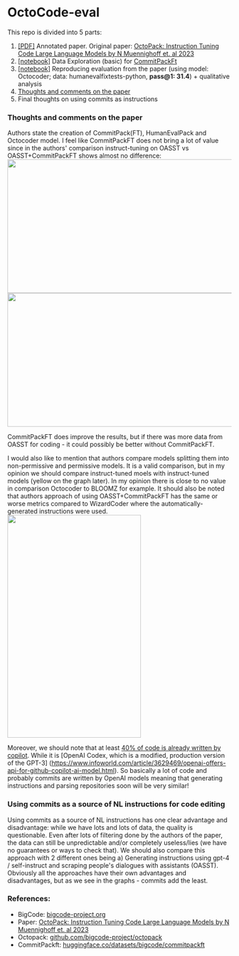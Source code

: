 # OctoCode-eval
This repo is divided into 5 parts:
1. [[PDF]](https://github.com/Kirili4ik/OctoCode-eval) Annotated paper. Original paper: [OctoPack: Instruction Tuning Code Large Language Models by N Muennighoff et. al 2023](https://arxiv.org/abs/2308.07124)
1. [[notebook]](https://github.com/Kirili4ik/OctoCode-eval/blob/main/data_exploration/dataset_exploration_CommitPackFt.ipynb) Data Exploration (basic) for [CommitPackFt](https://huggingface.co/datasets/bigcode/commitpackft)
1. [[notebook]](https://github.com/Kirili4ik/OctoCode-eval/blob/main/eval_reproduction/OctoCoder_eval_reproduce.ipynb) Reproducing evaluation from the paper (using model: Octocoder; data: humanevalfixtests-python, **pass@1: 31.4**) + qualitative analysis
1. [Thoughts and comments on the paper](#Thoughts-and-comments-on-the-paper)
1. Final thoughts on using commits as instructions

### Thoughts and comments on the paper
Authors state the creation of CommitPack(FT), HumanEvalPack and Octocoder model. I feel like CommitPackFT does not bring a lot of value since in the authors' comparison instruct-tuning on OASST vs OASST+CommitPackFT shows almost no difference:
<img src="https://github.com/Kirili4ik/OctoCode-eval/assets/30757466/fcf1976b-dc3a-49f9-8873-c3998126bb7a" width="850" height="300">
<img src="https://github.com/Kirili4ik/OctoCode-eval/assets/30757466/8226e3e5-7254-4f05-a09b-0ad8805f20f8" width="600" height="300">

CommitPackFT does improve the results, but if there was more data from OASST for coding - it could possibly be better without CommitPackFT.

I would also like to mention that authors compare models splitting them into non-permissive and permissive models. It is a valid comparison, but in my opinion we should compare instruct-tuned moels with instruct-tuned models (yellow on the graph later). In my opinion there is close to no value in comparison Octocoder to BLOOMZ for example. It should also be noted that authors approach of using OASST+CommitPackFT has the same or worse metrics compared to WizardCoder where the automatically-generated instructions were used.
<img src="https://github.com/Kirili4ik/OctoCode-eval/assets/30757466/afbb3a1f-394d-40a3-a68c-bc870e739999" width="300" height="500">

Moreover, we should note that at least [40% of code is already written by copilot](https://news.ycombinator.com/item?id=35161866). While it is [OpenAI Codex, which is a modified, production version of the GPT-3] (https://www.infoworld.com/article/3629469/openai-offers-api-for-github-copilot-ai-model.html). So basically a lot of code and probably commits are written by OpenAI models meaning that generating instructions and parsing repositories soon will be very similar! 



### Using commits as a source of NL instructions for code editing
Using commits as a source of NL instructions has one clear advantage and disadvantage: while we have lots and lots of data, the quality is questionable. Even after lots of filtering done by the authors of the paper, the data can still be unpredictable and/or completely useless/lies (we have no guarantees or ways to check that). We should also compare this approach with 2 different ones being a) Generating instructions using gpt-4 / self-instruct and scraping people's dialogues with assistants (OASST). Obviously all the approaches have their own advantages and disadvantages, but as we see in the graphs - commits add the least.  


### References:
- BigCode: [bigcode-project.org](https://www.bigcode-project.org/)
- Paper: [OctoPack: Instruction Tuning Code Large Language Models by N Muennighoff et. al 2023](https://arxiv.org/abs/2308.07124)
- Octopack: [github.com/bigcode-project/octopack](https://github.com/bigcode-project/octopack)
- CommitPackft: [huggingface.co/datasets/bigcode/commitpackft](https://huggingface.co/datasets/bigcode/commitpackft)
